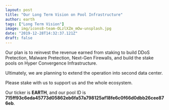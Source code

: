 ```yaml
---
layout: post
title: "Our Long Term Vision on Pool Infrastructure"
author: earth
tags: ["Long Term Vision"]
image: img/icons8-team-OLzlXZm_mOw-unsplash.jpg
date: "2019-12-28T14:32:37.121Z"
draft: false
---
```


Our plan is to reinvest the revenue earned from staking to build DDoS Pretection, Malware Pretection, 
Next-Gen Firewalls, and build the stake pools on Hyper Convergence Infrastructure.

Ultimately, we are planning to extend the operation into second data center.

Please stake with us to support us and the whole ecosystem.

Our ticker is <b>EARTH</b>, and our pool ID is <b>715ff93c6eda45773d05862eb6fa57a798125af18fe6c0f66d0dbb26cee876eb</b>.
